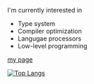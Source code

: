 <!--
**tamaroning/tamaroning** is a ✨ _special_ ✨ repository because its `README.md` (this file) appears on your GitHub profile.

Here are some ideas to get you started:

- 🔭 I’m currently working on ...
- 🌱 I’m currently learning ...
- 👯 I’m looking to collaborate on ...
- 🤔 I’m looking for help with ...
- 💬 Ask me about ...
- 📫 How to reach me: ...
- 😄 Pronouns: ...
- ⚡ Fun fact: ...

memo:
LF is "  "(double space)

-->

I'm currently interested in
- Type system
- Compiler optimization
- Langugae processors
- Low-level programming

[my page](https://www.tamaron.dev/)

<!--
![Tamaron's GitHub stats](https://github-readme-stats.vercel.app/api?username=tamaroning&show_icons=true&theme=radical)
-->

[![Top Langs](https://github-readme-stats.vercel.app/api/top-langs/?username=tamaroning&layout=compact)](https://github.com/tamaroning/github-readme-stats)


<!-- counter
<a href="https://info.flagcounter.com/vtXG"><img src="https://s11.flagcounter.com/count2/vtXG/bg_FFFFFF/txt_000000/border_CCCCCC/columns_2/maxflags_10/viewers_0/labels_0/pageviews_0/flags_0/percent_0/" alt="Flag Counter" border="0"></a>
-->

